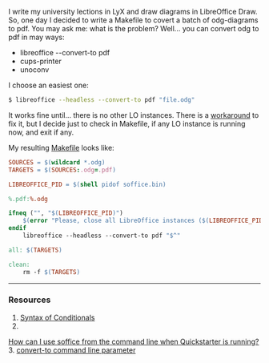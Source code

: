 <!--
Title: How to check in Makefile if some program is running ?
Description: 
Tags: bash, makefile, libreoffice, convert
Date: 2014/04/27
-->

I write my university lections in LyX and draw diagrams in LibreOffice Draw.
So, one day I decided to write a Makefile to covert a batch of odg-diagrams to pdf<!--cut-here-->. 
You may ask me: what is the problem? Well... you can convert odg to pdf in may ways:

* libreoffice --convert-to pdf
* cups-printer
* unoconv

I choose an easiest one:

```bash
$ libreoffice --headless --convert-to pdf "file.odg"
```

It works fine until... there is no other LO instances. There is a [workaround][1] to fix it,
but I decide just to check in Makefile, if any LO instance is running now,
and exit if any.

My resulting [Makefile][makefile] looks like:

```makefile
SOURCES = $(wildcard *.odg)
TARGETS = $(SOURCES:.odg=.pdf)

LIBREOFFICE_PID = $(shell pidof soffice.bin)

%.pdf:%.odg

ifneq ("", "$(LIBREOFFICE_PID)")
	$(error "Please, close all LibreOffice instances ($(LIBREOFFICE_PID)) to continue")
endif
	libreoffice --headless --convert-to pdf "$^"

all: $(TARGETS)

clean:
	rm -f $(TARGETS)
```


* * *

### Resources

1. [Syntax of Conditionals](https://www.gnu.org/software/make/manual/html_node/Conditional-Syntax.html)
2. 
[How can I use soffice from the command line when Quickstarter is running?][1]
3. [convert-to command line parameter](http://ask.libreoffice.org/en/question/2641/convert-to-command-line-parameter/)

[1]:http://ask.libreoffice.org/en/question/14841/how-can-i-use-soffice-from-the-command-line-when-quickstarter-is-running/
[makefile]:/blog/content/en/develop/Makefile-detect-running-program
